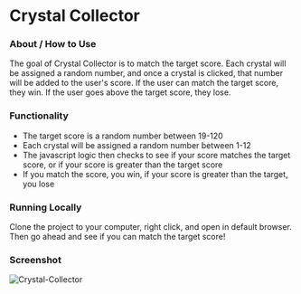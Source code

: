 # Crystal Collector

### About / How to Use
The goal of Crystal Collector is to match the target score.  Each crystal will be assigned a random number, and once a crystal is clicked, that number will be added to the user's score.  If the user can match the target score, they win.  If the user goes above the target score, they lose.

### Functionality
* The target score is a random number between 19-120
* Each crystal will be assigned a random number between 1-12
* The javascript logic then checks to see if your score matches the target score, or if your score is greater than the target score
* If you match the score, you win, if your score is greater than the target, you lose

### Running Locally
Clone the project to your computer, right click, and open in default browser.  Then go ahead and see if you can match the target score!

### Screenshot
![Crystal-Collector](/clicky-game-of-thrones/public/assets/images/screenshot/screenshot.png?raw=true "Crystal-Collector")
